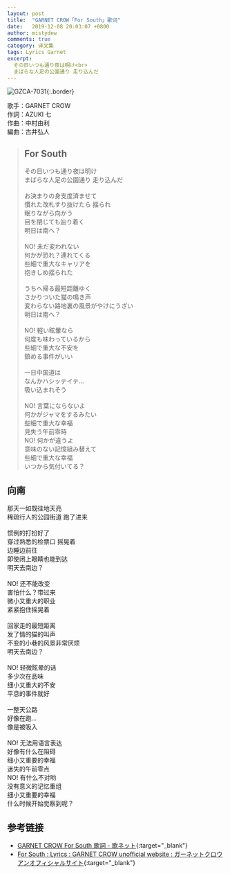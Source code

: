 ```yaml
---
layout: post
title:  "GARNET CROW「For South」歌词"
date:   2019-12-08 20:03:07 +0800
author: mistydew
comments: true
category: 译文集
tags: Lyrics Garnet
excerpt:
  その日いつも通り夜は明け<br>
  まばらな人足の公園通り 走り込んだ
---
```

![GZCA-7031](https://ganekuro.github.io/images/discography/single/GZCA-7031.jpg){:.border}

歌手：GARNET CROW<br>
作詞：AZUKI 七<br>
作曲：中村由利<br>
編曲：古井弘人

<blockquote class="original">
  <h2>For South</h2>
  <p>
    その日いつも通り夜は明け<br>
    まばらな人足の公園通り 走り込んだ<br>
    <br>
    お決まりの身支度済ませて<br>
    慣れた改札すり抜けたら 揺られ<br>
    眠りながら向かう<br>
    目を閉じても辿り着く<br>
    明日は南へ？<br>
    <br>
    NO! 未だ変われない<br>
    何かが恐れ？連れてくる<br>
    些細で重大なキャリアを<br>
    抱きしめ揺られた<br>
    <br>
    うちへ帰る最短距離ゆく<br>
    さかりついた猫の鳴き声<br>
    変わらない路地裏の風景がやけにうざい<br>
    明日は南へ？<br>
    <br>
    NO! 軽い眩暈なら<br>
    何度も味わっているから<br>
    些細で重大な不安を<br>
    鎮める事件がいい<br>
    <br>
    一日中国道は<br>
    なんかハシッテイテ…<br>
    吸い込まれそう<br>
    <br>
    NO! 言葉にならないよ<br>
    何かがジャマをするみたい<br>
    些細で重大な幸福<br>
    見失う午前零時<br>
    NO! 何かが違うよ<br>
    意味のない記憶組み替えて<br>
    些細で重大な幸福<br>
    いつから気付いてる？
  </p>
</blockquote>

<div class="translation">
  <h2>向南</h2>
  <p>
    那天一如既往地天亮<br>
    稀疏行人的公园街道 跑了进来<br>
    <br>
    惯例的打扮好了<br>
    穿过熟悉的检票口 摇晃着<br>
    边睡边前往<br>
    即使闭上眼睛也能到达<br>
    明天去南边？<br>
    <br>
    NO! 还不能改变<br>
    害怕什么？带过来<br>
    微小又重大的职业<br>
    紧紧抱住摇晃着<br>
    <br>
    回家走的最短距离<br>
    发了情的猫的叫声<br>
    不变的小巷的风景非常厌烦<br>
    明天去南边？<br>
    <br>
    NO! 轻微眩晕的话<br>
    多少次在品味<br>
    细小又重大的不安<br>
    平息的事件就好<br>
    <br>
    一整天公路<br>
    好像在跑…<br>
    像是被吸入<br>
    <br>
    NO! 无法用语言表达<br>
    好像有什么在阻碍<br>
    细小又重要的幸福<br>
    迷失的午前零点<br>
    NO! 有什么不对哟<br>
    没有意义的记忆重组<br>
    细小又重要的幸福<br>
    什么时候开始觉察到呢？
  </p>
</div>

## 参考链接

* [GARNET CROW For South 歌詞 - 歌ネット](https://www.uta-net.com/song/20151/){:target="_blank"}
* [For South : Lyrics : GARNET CROW unofficial website : ガーネットクロウ アンオフィシャルサイト](https://ganekuro.github.io/lyrics/original/For-South.html){:target="_blank"}
